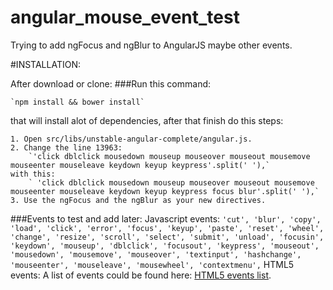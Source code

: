 angular_mouse_event_test
========================

Trying to add ngFocus and ngBlur to AngularJS maybe other events.

#INSTALLATION:

After download or clone:
###Run this command:

    `npm install && bower install`

that will install alot of dependencies, after that finish do this steps:

    1. Open src/libs/unstable-angular-complete/angular.js.
    2. Change the line 13963:
        `'click dblclick mousedown mouseup mouseover mouseout mousemove mouseenter mouseleave keydown keyup keypress'.split(' '),`
    with this:
        ` 'click dblclick mousedown mouseup mouseover mouseout mousemove mouseenter mouseleave keydown keyup keypress focus blur'.split(' '),`
    3. Use the ngFocus and the ngBlur as your new directives.

###Events to test and add later:
    Javascript events:
    `
    'cut',
    'blur',
    'copy',
    'load',
    'click',
    'error',
    'focus',
    'keyup',
    'paste',
    'reset',
    'wheel',
    'change',
    'resize',
    'scroll',
    'select',
    'submit',
    'unload',
    'focusin',
    'keydown',
    'mouseup',
    'dblclick',
    'focusout',
    'keypress',
    'mouseout',
    'mousedown',
    'mousemove',
    'mouseover',
    'textinput',
    'hashchange',
    'mouseenter',
    'mouseleave',
    'mousewheel',
    'contextmenu',
    `
    HTML5 events:
    A list of events could be found here:
    [HTML5 events list](http://www.quackit.com/html_5/tags/html_5_event_handler_content_attributes.cfm).
